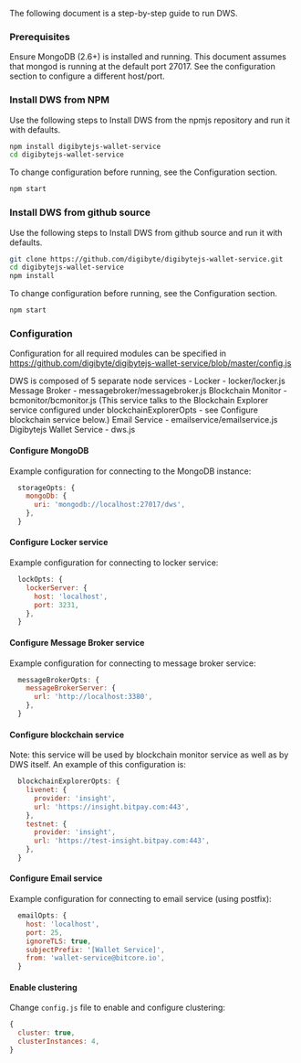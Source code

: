 The following document is a step-by-step guide to run DWS.

### Prerequisites
Ensure MongoDB (2.6+) is installed and running. This document assumes that mongod is running at the default port 27017.
See the configuration section to configure a different host/port.

### Install DWS from NPM
Use the following steps to Install DWS from the npmjs repository and run it with defaults.
```bash
npm install digibytejs-wallet-service
cd digibytejs-wallet-service
```
To change configuration before running, see the Configuration section.
```bash
npm start
```

### Install DWS from github source
Use the following steps to Install DWS from github source and run it with defaults.
```bash
git clone https://github.com/digibyte/digibytejs-wallet-service.git
cd digibytejs-wallet-service
npm install
```
To change configuration before running, see the Configuration section.
```bash
npm start
```
### Configuration
Configuration for all required modules can be specified in https://github.com/digibyte/digibytejs-wallet-service/blob/master/config.js

DWS is composed of 5 separate node services -
Locker - locker/locker.js
Message Broker - messagebroker/messagebroker.js
Blockchain Monitor - bcmonitor/bcmonitor.js (This service talks to the Blockchain Explorer service configured under blockchainExplorerOpts - see Configure blockchain service below.)
Email Service - emailservice/emailservice.js
Digibytejs Wallet Service - dws.js

#### Configure MongoDB
Example configuration for connecting to the MongoDB instance:
```javascript
  storageOpts: {
    mongoDb: {
      uri: 'mongodb://localhost:27017/dws',
    },
  }
```
#### Configure Locker service
Example configuration for connecting to locker service:
```javascript
  lockOpts: {
    lockerServer: {
      host: 'localhost',
      port: 3231,
    },
  }
```

#### Configure Message Broker service
Example configuration for connecting to message broker service:
```javascript
  messageBrokerOpts: {
    messageBrokerServer: {
      url: 'http://localhost:3380',
    },
  }
```

#### Configure blockchain service
Note: this service will be used by blockchain monitor service as well as by DWS itself.
An example of this configuration is:
```javascript
  blockchainExplorerOpts: {
    livenet: {
      provider: 'insight',
      url: 'https://insight.bitpay.com:443',
    },
    testnet: {
      provider: 'insight',
      url: 'https://test-insight.bitpay.com:443',
    },
  }
```

#### Configure Email service
Example configuration for connecting to email service (using postfix):
```javascript
  emailOpts: {
    host: 'localhost',
    port: 25,
    ignoreTLS: true,
    subjectPrefix: '[Wallet Service]',
    from: 'wallet-service@bitcore.io',
  }
```

#### Enable clustering
Change `config.js` file to enable and configure clustering:
```javascript
{
  cluster: true,
  clusterInstances: 4,
}
```

